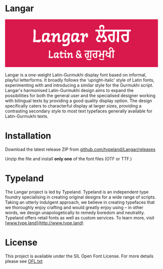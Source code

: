 # Langar

![alt tag](https://github.com/ammazzarella/Langar/blob/master/Documentation/Langar%20Sample.png)

Langar is a one-weight Latin-Gurmukhi display font based on informal, playful letterforms. 
It broadly follows the ‘upright-italic’ style of Latin fonts, experimenting with and introducing a similar style for the Gurmukhi script. 
Langar's harmonised Latin-Gurmukhi design aims to expand the possibilities for both the general user and the specialised designer working with bilingual texts by providing a good quality display option. 
The design specifically caters to characterful display at larger sizes, providing a contrasting secondary style to most text typefaces generally available for Latin-Gurmukhi texts.

# Installation

Download the latest release ZIP from [github.com/typeland/Langar/releases](https://github.com/typeland/Langar/releases)

Unzip the file and install **only one** of the font files (OTF or TTF.)

# Typeland

The Langar project is led by Typeland.
Typeland is an independent type foundry specialising in creating original designs for a wide range of scripts. Taking an utterly indulgent approach, we believe in creating typefaces that we thoroughly enjoy crafting and would greatly enjoy using – in other words, we design unapologetically to remedy boredom and neutrality. Typeland offers retail fonts as well as custom services.
To learn more, visit [www.type.land](http://www.type.land)

# License

This project is available under the SIL Open Font License.
For more details please see [OFL.txt](OFL.txt)
